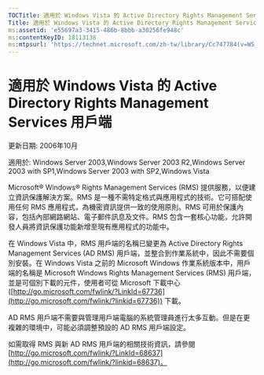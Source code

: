 ```yaml
---
TOCTitle: 適用於 Windows Vista 的 Active Directory Rights Management Services 用戶端
Title: 適用於 Windows Vista 的 Active Directory Rights Management Services 用戶端
ms:assetid: 'e55697a3-3415-486b-8bbb-a30256fe948c'
ms:contentKeyID: 18113138
ms:mtpsurl: 'https://technet.microsoft.com/zh-tw/library/Cc747784(v=WS.10)'
---
```


適用於 Windows Vista 的 Active Directory Rights Management Services 用戶端
==========================================================================

更新日期: 2006年10月

適用於: Windows Server 2003,Windows Server 2003 R2,Windows Server 2003 with SP1,Windows Server 2003 with SP2,Windows Vista

Microsoft® Windows® Rights Management Services (RMS) 提供服務，以便建立資訊保護解決方案。RMS 是一種不需特定格式與應用程式的技術。它可搭配使用任何 RMS 應用程式，為機密資訊提供一致的使用原則。RMS 可用於保護內容，包括內部網路網站、電子郵件訊息及文件。RMS 包含一套核心功能，允許開發人員將資訊保護功能新增至現有應用程式的功能中。

在 Windows Vista 中，RMS 用戶端的名稱已變更為 Active Directory Rights Management Services (AD RMS) 用戶端，並整合到作業系統中，因此不需要個別安裝。在 Windows Vista 之前的 Microsoft Windows 作業系統版本中，用戶端的名稱是 Microsoft Windows Rights Management Services (RMS) 用戶端，並是可個別下載的元件，使用者可從 Microsoft 下載中心 ([http://go.microsoft.com/fwlink/?LinkId=67736](http://go.microsoft.com/fwlink/?linkid=67736)) 下載。

AD RMS 用戶端不需要與管理用戶端電腦的系統管理員進行太多互動。但是在更複雜的環境中，可能必須調整預設的 AD RMS 用戶端設定。

如需取得 RMS 與新 AD RMS 用戶端的相關技術資訊，請參閱 [http://go.microsoft.com/fwlink/?LinkId=68637](http://go.microsoft.com/fwlink/?linkid=68637)。
